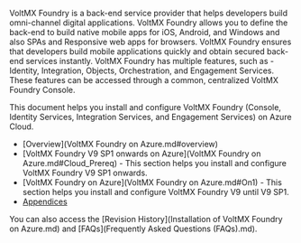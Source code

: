 ﻿  

VoltMX Foundry is a back-end service provider that helps developers build omni-channel digital applications. VoltMX Foundry allows you to define the back-end to build native mobile apps for iOS, Android, and Windows and also SPAs and Responsive web apps for browsers. VoltMX Foundry ensures that developers build mobile applications quickly and obtain secured back-end services instantly. VoltMX Foundry has multiple features, such as - Identity, Integration, Objects, Orchestration, and Engagement Services. These features can be accessed through a common, centralized VoltMX Foundry Console.

This document helps you install and configure VoltMX Foundry (Console, Identity Services, Integration Services, and Engagement Services) on Azure Cloud.

*   [Overview](VoltMX Foundry on Azure.md#overview)
*   [VoltMX Foundry V9 SP1 onwards on Azure](VoltMX Foundry on Azure.md#Cloud_Prereq) - This section helps you install and configure VoltMX Foundry V9 SP1 onwards.
*   [VoltMX Foundry on Azure](VoltMX Foundry on Azure.md#On1) - This section helps you install and configure VoltMX Foundry V9 until V9 SP1.
*   [Appendices](Appendices.md)

You can also access the [Revision History](Installation of VoltMX Foundry on Azure.md) and [FAQs](Frequently Asked Questions (FAQs).md).
